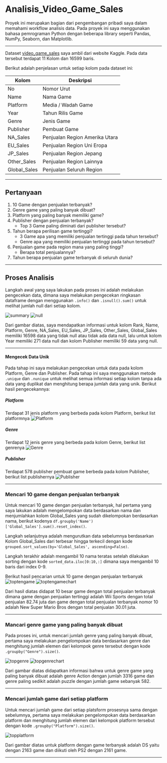 # Analisis_Video_Game_Sales

Proyek ini merupakan bagian dari pengembangan pribadi saya dalam memahami workflow analisis data. Pada proyek ini saya menggunakan bahasa pemrograman Python dengan beberapa library seperti Pandas, NumPy, Seaborn, dan Matplotlib.

---

Dataset [video_game_sales](video_game_sales) saya ambil dari website Kaggle. Pada data tersebut terdapat 11 Kolom dan 16599 baris.

Berikut adalah penjelasan untuk setiap kolom pada dataset ini:

| Kolom                 | Deskripsi                 |
|-----------------------|---------------------------|
| No                    | Nomor Urut                |
| Name                  | Nama Game                 |
| Platform              | Media / Wadah Game        |
| Year                  | Tahun Rilis Game          |
| Genre         	    | Jenis Game                |
| Publisher     	    | Pembuat Game              |
| NA_Sales	            | Penjualan Region Amerika Utara|
| EU_Sales	            | Penjualan Region Uni Eropa|
| JP_Sales	            | Penjualan Region Jepang   |
| Other_Sales	        | Penjualan Region Lainnya  |
| Global_Sales	        | Penjualan Seluruh Region  |

---

## Pertanyaan
1. 10 Game dengan penjualan terbanyak?
2. Genre game yang paling banyak dibuat?
3. Platform yang paling banyak memiliki game?
4. Publisher dengan penjualan terbanyak?
    - Top 3 Game paling diminati dari publisher tersebut?
5. Tahun berapa perilisan game tertinggi?
	- 3 Game apa yang memiliki penjualan tertinggi pada tahun tersebut?
	- Genre apa yang memiliki penjualan tertinggi pada tahun tersebut?
6. Penjualan game pada region mana yang paling tinggi?
	- Berapa total penjualannya?
7. Tahun berapa penjualan game terbanyak di seluruh dunia?

---

## Proses Analisis
Langkah awal yang saya lakukan pada proses ini adalah melakukan pengecekan data, dimana saya melakukan pengecekan ringkasan dataframe dengan menggunakan `.info()` dan `.isnull().sum()` untuk melihat jumlah null dari setiap kolom.

  ![summary](pic/1.%20Cek%20Kolom.png) ![null](pic/2.%20Cek%20Null.png) 

Dari gambar diatas, saya mendapatkan informasi untuk kolom Rank, Name, Platform, Genre, NA_Sales, EU_Sales, JP_Sales, Other_Sales, Global_Sales memiliki 16598 data yang tidak null atau tidak ada data null, lalu untuk kolom Year memiliki 271 data null dan kolom Publisher memiliki 59 data yang  null.

---

#### Mengecek Data Unik 

Pada tahap ini saya melakukan pengecekan untuk data pada kolom Platform, Genre dan Publisher. Pada tahap ini saya menggunakan metode `.unique` dan `.nunique` untuk melihat semua informasi setiap kolom tanpa ada data yang duplikat dan menghitung berapa jumlah data yang unik. Berikut hasil pengecekannya:

##### Platform
Terdapat 31 jenis platform yang berbeda pada kolom Platform, berikut list platformnya
![Platform](pic/3.%20Cek%20Platform.png)

##### Genre
Terdapat 12 jenis genre yang berbeda pada kolom Genre, berikut list genrenya
![Genre](pic/4.%20Cek%20Genre.png)

##### Publisher
Terdapat 578 publisher pembuat game berbeda pada kolom Publisher, berikut list publishernya
![Publisher](pic/5.%20Cek%20Publisher.png) 

---

### Mencari 10 game dengan penjualan terbanyak
Untuk mencari 10 game dengan penjualan terbanyak, hal pertama yang saya lakukan adalah mengelompokan data berdasarkan nama dan menjumlahkan kolom Global_Sales yang sudah dikelompokan berdasarkan nama, berikut kodenya `df.groupby('Name')['Global_Sales'].sum().reset_index()`.

Langkah selanjutnya adalah mengurutkan data sebelumnya berdasarkan Kolom Global_Sales dari terbesar hingga terkecil dengan kode `grouped.sort_values(by='Global_Sales', ascending=False)`. 

Langkah terakhir adalah mengambil 10 nama teratas setelah dilakukan sorting dengan kode `sorted_data.iloc[0:10,:]` dimana saya mengambil 10 baris dari index 0-9.

Berikut hasil pencarian untuk 10 game dengan penjualan terbanyak
![toptengame](pic/6.%20Hasil%20Top%2010%20Sales%20Game.png)
![toptengamechart](pic/6.1%20Grafik%20Hasil%20Top%2010%20Sales%20Game.png)

Dari hasil diatas didapat 10 besar game dengan total penjualan terbanyak dimana game dengan penjualan tertinggi adalah Wii Sports dengan total penjualan 82.74 juta dan game dengan total penjualan terbanyak nomor 10 adalah New Super Mario Bros dengan total penjualan 30.01 juta.

---

### Mancari genre game yang paling banyak dibuat
Pada proses ini, untuk mencari jumlah genre yang paling banyak dibuat, pertama saya melakukan pengelompokan data berdasarkan genre dan menghitung jumlah elemen dari kelompok genre tersebut dengan kode `.groupby("Genre").size()`. 

![topgenre](pic/7%20Hasil%20Sort%20Genre%20High%20to%20Low.png)
![topgenrechart](pic/8.%20Grafik%20Genre.png)

Dari gambar diatas didapatkan informasi bahwa untuk genre game yang paling banyak dibuat adalah genre Action dengan jumlah 3316 game dan genre paling sedikit adalah puzzle dengan jumlah game sebanyak 582.

---

### Mencari jumlah game dari setiap platform
Untuk mencari jumlah game dari setiap platsform prosesnya sama dengan sebelumnya, pertama saya melakukan pengelompokan data berdasarkan platform dan menghitung jumlah elemen dari kelompok platform tersebut dengan kode `.groupby("Platform").size()`. 

![topplatform](pic/7.2%20platform.png)

Dari gambar diatas untuk platform dengan game terbanyak adalah DS yaitu dengan 2163 game dan diikuti oleh PS2 dengan 2161 game.

---





